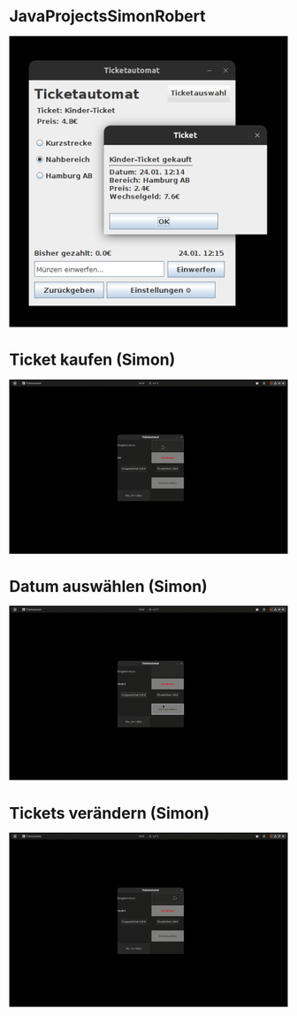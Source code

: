 # JavaProjectsSimonRobert
![TicketRobert](RobertTicketautomat/TicketRobert.png)
# Ticket kaufen (Simon)
![Ticket kaufen](Simon/Ticketkaufen.gif)
# Datum auswählen (Simon)
![Kalendarauswahl](Simon/Calendar.gif)
# Tickets verändern (Simon)
![Tickets verändern](Simon/TicketChange.gif)
